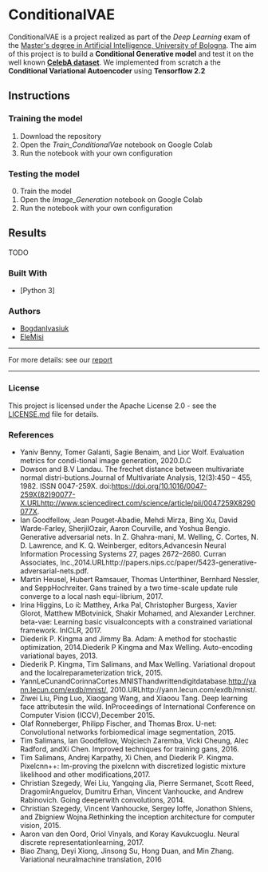 # ConditionalVAE
ConditionalVAE is a project realized as part of the *Deep Learning* exam of the [Master's degree in Artificial Intelligence,  University of Bologna](https://corsi.unibo.it/2cycle/artificial-intelligence).
The aim of this project is to build a **Conditional Generative model** and test it on the well known **[CelebA dataset](http://mmlab.ie.cuhk.edu.hk/projects/CelebA.html)**.
We implemented from scratch a the **Conditional Variational Autoencoder** using **Tensorflow 2.2**


## Instructions 

### Training the model

1. Download the repository
2. Open the *Train_ConditionalVae* notebook on Google Colab
3. Run the notebook with your own configuration

### Testing the model

0. Train the model 
1. Open the *Image_Generation* notebook on Google Colab
3. Run the notebook with your own configuration

## Results

TODO

### Built With

* [Python 3]

### Authors

* [BogdanIvasiuk](https://github.com/BogdanIvasiuk)
* [EleMisi](https://github.com/EleMisi)

-----------

For more details: see our [report](https://eleonoramisino.altervista.org/wp-content/uploads/2020/08/Report_Ivasiuk-Misino_Project3.pdf)

-----------

### License

This project is licensed under the Apache License 2.0 - see the [LICENSE.md](https://github.com/EleMisi/ConditionalVAE/blob/master/LICENSE) file for details.

### References

* Yaniv Benny, Tomer Galanti, Sagie Benaim, and Lior Wolf.  Evaluation metrics for condi-tional image generation, 2020.D.C
* Dowson and B.V Landau.  The frechet distance between multivariate normal distri-butions.Journal of Multivariate Analysis, 12(3):450 – 455, 1982.  ISSN 0047-259X.  doi:https://doi.org/10.1016/0047-259X(82)90077-X.URLhttp://www.sciencedirect.com/science/article/pii/0047259X8290077X.
* Ian Goodfellow, Jean Pouget-Abadie, Mehdi Mirza, Bing Xu, David Warde-Farley, SherjilOzair, Aaron Courville, and Yoshua Bengio.  Generative adversarial nets.  In Z. Ghahra-mani, M. Welling, C. Cortes, N. D. Lawrence, and K. Q. Weinberger, editors,Advancesin Neural Information Processing Systems 27, pages 2672–2680. Curran Associates, Inc.,2014.URLhttp://papers.nips.cc/paper/5423-generative-adversarial-nets.pdf.
* Martin  Heusel,  Hubert  Ramsauer,  Thomas  Unterthiner,  Bernhard  Nessler,  and  SeppHochreiter.  Gans trained by a two time-scale update rule converge to a local nash equi-librium, 2017.
* Irina  Higgins,  Lo ̈ıc  Matthey,  Arka  Pal,  Christopher  Burgess,  Xavier  Glorot,  Matthew  MBotvinick,  Shakir Mohamed,  and Alexander Lerchner.  beta-vae:  Learning basic visualconcepts with a constrained variational framework.  InICLR, 2017.
* Diederik P. Kingma and Jimmy Ba.  Adam:  A method for stochastic optimization, 2014.Diederik P Kingma and Max Welling.  Auto-encoding variational bayes, 2013.
* Diederik P. Kingma, Tim Salimans, and Max Welling.  Variational dropout and the localreparameterization trick, 2015.
* YannLeCunandCorinnaCortes.MNISThandwrittendigitdatabase.http://yann.lecun.com/exdb/mnist/,    2010.URLhttp://yann.lecun.com/exdb/mnist/.
* Ziwei  Liu,  Ping  Luo,  Xiaogang  Wang,  and  Xiaoou  Tang.   Deep  learning  face  attributesin  the  wild.   InProceedings  of  International  Conference  on  Computer  Vision  (ICCV),December 2015.
* Olaf Ronneberger, Philipp Fischer, and Thomas Brox.  U-net:  Convolutional networks forbiomedical image segmentation, 2015.
* Tim  Salimans,  Ian  Goodfellow,  Wojciech  Zaremba,  Vicki  Cheung,  Alec  Radford,  andXi Chen.  Improved techniques for training gans, 2016.
* Tim  Salimans,  Andrej  Karpathy,  Xi  Chen,  and  Diederik  P.  Kingma.   Pixelcnn++:  Im-proving the pixelcnn with discretized logistic mixture likelihood and other modifications,2017.
* Christian  Szegedy,   Wei  Liu,   Yangqing  Jia,   Pierre  Sermanet,   Scott  Reed,   DragomirAnguelov, Dumitru Erhan, Vincent Vanhoucke, and Andrew Rabinovich.  Going deeperwith convolutions, 2014.
* Christian Szegedy, Vincent Vanhoucke, Sergey Ioffe, Jonathon Shlens, and Zbigniew Wojna.Rethinking the inception architecture for computer vision, 2015.
* Aaron van den Oord, Oriol Vinyals, and Koray Kavukcuoglu. Neural discrete representationlearning, 2017.
* Biao  Zhang,  Deyi  Xiong,  Jinsong  Su,  Hong  Duan,  and  Min  Zhang.   Variational  neuralmachine translation, 2016




